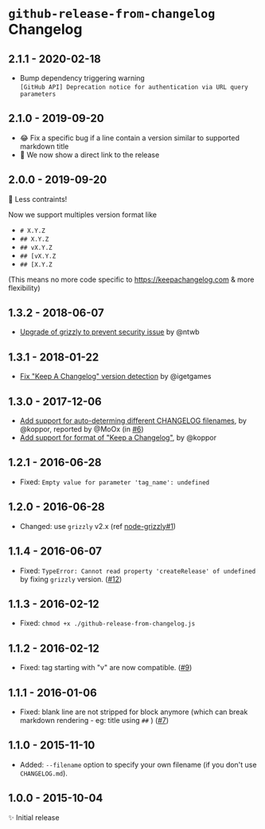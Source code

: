 # `github-release-from-changelog` Changelog

## 2.1.1 - 2020-02-18

- Bump dependency triggering warning  
  `[GitHub API] Deprecation notice for authentication via URL query parameters`

## 2.1.0 - 2019-09-20

- 😂 Fix a specific bug if a line contain a version similar to supported markdown title
- 🎉 We now show a direct link to the release

## 2.0.0 - 2019-09-20

🥳 Less contraints!

Now we support multiples version format like

- `# X.Y.Z`
- `## X.Y.Z`
- `## vX.Y.Z`
- `## [vX.Y.Z`
- `## [X.Y.Z`

(This means no more code specific to <https://keepachangelog.com> & more flexibility)

## 1.3.2 - 2018-06-07

- [Upgrade of grizzly to prevent security issue](https://github.com/MoOx/github-release-from-changelog/commit/9634bf8e1fa9ce9f693277bfed24bb83ead5a9e8) by @ntwb

## 1.3.1 - 2018-01-22

- [Fix "Keep A Changelog" version detection](https://github.com/MoOx/github-release-from-changelog/commit/b96ea68110ee580abd31fbcc028c92091c03682d)
  by @igetgames

## 1.3.0 - 2017-12-06

- [Add support for auto-determing different CHANGELOG filenames](https://github.com/MoOx/github-release-from-changelog/commit/eb8f20855810201561144ca3762168d1da421d12),
  by @koppor, reported by @MoOx (in [#6](https://github.com/MoOx/github-release-from-changelog/issues/6))
- [Add support for format of "Keep a Changelog"](https://github.com/MoOx/github-release-from-changelog/commit/cf50e4e8f0829c36eb837974e189d733fdb0effd),
  by @koppor

## 1.2.1 - 2016-06-28

- Fixed: `Empty value for parameter 'tag_name': undefined`

## 1.2.0 - 2016-06-28

- Changed: use `grizzly` v2.x
  (ref [node-grizzly#1](https://github.com/coderaiser/node-grizzly/issues/1))

## 1.1.4 - 2016-06-07

- Fixed: `TypeError: Cannot read property 'createRelease' of undefined`
  by fixing `grizzly` version.
  ([#12](https://github.com/MoOx/npmpub/issues/12))

## 1.1.3 - 2016-02-12

- Fixed: `chmod +x ./github-release-from-changelog.js`

## 1.1.2 - 2016-02-12

- Fixed: tag starting with "v" are now compatible.
  ([#9](https://github.com/MoOx/github-release-from-changelog/pull/9))

## 1.1.1 - 2016-01-06

- Fixed: blank line are not stripped for block anymore (which can break
  markdown rendering - eg: title using `##` )
  ([#7](https://github.com/MoOx/github-release-from-changelog/pull/7))

## 1.1.0 - 2015-11-10

- Added: `--filename` option to specify your own filename
  (if you don't use `CHANGELOG.md`).

## 1.0.0 - 2015-10-04

✨ Initial release
